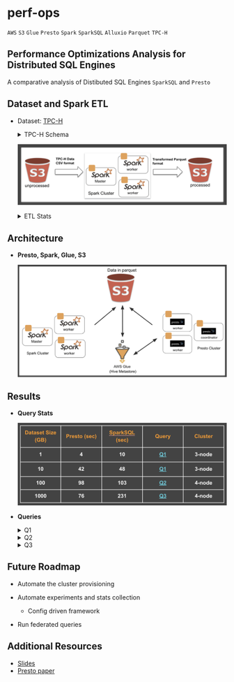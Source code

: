 # perf-ops

`AWS` `S3` `Glue` `Presto` `Spark` `SparkSQL` `Alluxio` `Parquet` `TPC-H`

## Performance Optimizations Analysis for Distributed SQL Engines

A comparative analysis of Distibuted SQL Engines `SparkSQL` and `Presto`

## Dataset and Spark ETL

- Dataset: [TPC-H](http://www.tpc.org/tpch/)

    <details>
    <summary>TPC-H Schema</summary>

  ![TPC-H Schema](./assets/tpch-schema-snowflake.png)

  [source](https://docs.snowflake.net/manuals/user-guide/sample-data-tpch.html)

    </details>

  ![spark-etl](./assets/spark-etl.png)

  <details>
  <summary>ETL Stats</summary>

  ![spark-etl-stats](./assets/spark-etl-stats.png)

  **7 node:** 1 x m4.xlarge(master), 6 x m4.large(worker nodes)

  **3 node:** 1 x m4.xlarge(master), 2 x m4.large(worker nodes)

  </details>

## Architecture

- **Presto, Spark, Glue, S3**

  ![architecture.png](./assets/architecture.png)

## Results

- **Query Stats**

  ![query-stats](./assets/query-stats.png)

- **Queries**

  <details>
  <summary>Q1</summary>

  ![q1](./assets/q1.png)

  </details>

  <details>
  <summary>Q2</summary>

  ![q2](./assets/q2.png)

  </details>

  <details>
  <summary>Q3</summary>

  ![q3](./assets/q3.png)

  </details>

## Future Roadmap

- Automate the cluster provisioning

- Automate experiments and stats collection

  - Config driven framework

- Run federated queries

## Additional Resources

- [Slides](http://bit.ly/perf-ops-slides)
- [Presto paper](https://prestosql.io/Presto_SQL_on_Everything.pdf)

